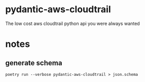 # pydantic-aws-cloudtrail
The low cost aws cloudtrail python api you were always wanted

# notes

## generate schema
`poetry run --verbose pydantic-aws-cloudtrail > json.schema`
